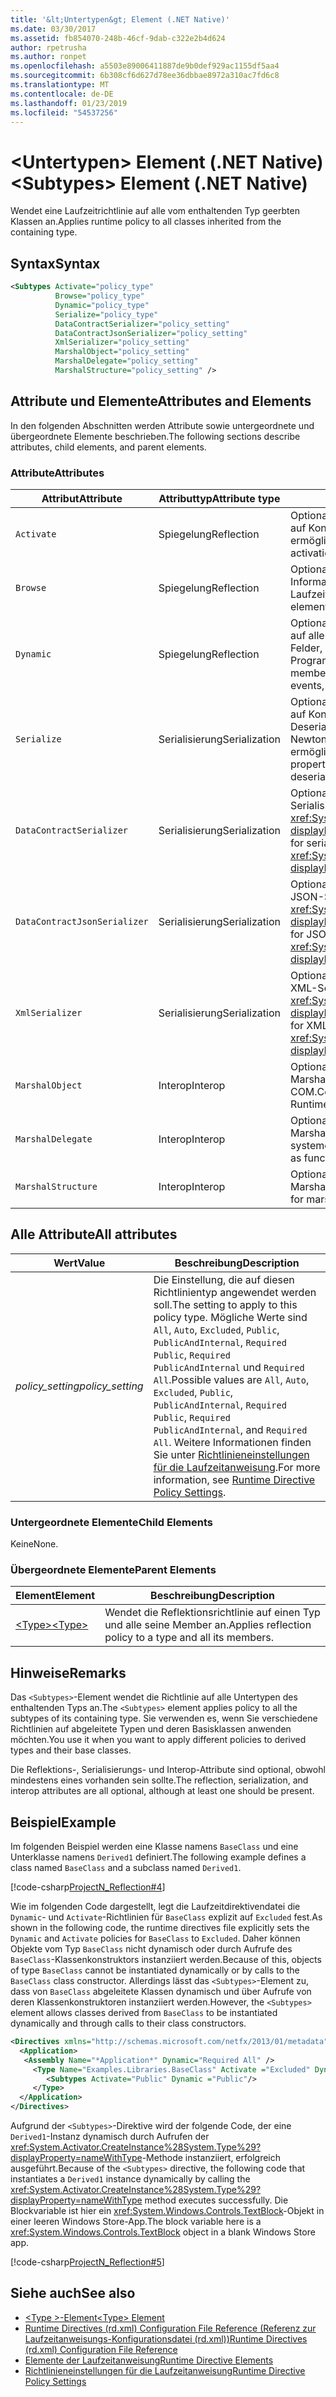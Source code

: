 ```yaml
---
title: '&lt;Untertypen&gt; Element (.NET Native)'
ms.date: 03/30/2017
ms.assetid: fb854070-248b-46cf-9dab-c322e2b4d624
author: rpetrusha
ms.author: ronpet
ms.openlocfilehash: a5503e89006411887de9b0def929ac1155df5aa4
ms.sourcegitcommit: 6b308cf6d627d78ee36dbbae8972a310ac7fd6c8
ms.translationtype: MT
ms.contentlocale: de-DE
ms.lasthandoff: 01/23/2019
ms.locfileid: "54537256"
---
```

# <a name="ltsubtypesgt-element-net-native"></a><span data-ttu-id="2d604-102">&lt;Untertypen&gt; Element (.NET Native)</span><span class="sxs-lookup"><span data-stu-id="2d604-102">&lt;Subtypes&gt; Element (.NET Native)</span></span>
<span data-ttu-id="2d604-103">Wendet eine Laufzeitrichtlinie auf alle vom enthaltenden Typ geerbten Klassen an.</span><span class="sxs-lookup"><span data-stu-id="2d604-103">Applies runtime policy to all classes inherited from the containing type.</span></span>  
  
## <a name="syntax"></a><span data-ttu-id="2d604-104">Syntax</span><span class="sxs-lookup"><span data-stu-id="2d604-104">Syntax</span></span>  
  
```xml  
<Subtypes Activate="policy_type"  
          Browse="policy_type"  
          Dynamic="policy_type"  
          Serialize="policy_type"   
          DataContractSerializer="policy_setting"  
          DataContractJsonSerializer="policy_setting"  
          XmlSerializer="policy_setting"  
          MarshalObject="policy_setting"  
          MarshalDelegate="policy_setting"  
          MarshalStructure="policy_setting" />  
```  
  
## <a name="attributes-and-elements"></a><span data-ttu-id="2d604-105">Attribute und Elemente</span><span class="sxs-lookup"><span data-stu-id="2d604-105">Attributes and Elements</span></span>  
 <span data-ttu-id="2d604-106">In den folgenden Abschnitten werden Attribute sowie untergeordnete und übergeordnete Elemente beschrieben.</span><span class="sxs-lookup"><span data-stu-id="2d604-106">The following sections describe attributes, child elements, and parent elements.</span></span>  
  
### <a name="attributes"></a><span data-ttu-id="2d604-107">Attribute</span><span class="sxs-lookup"><span data-stu-id="2d604-107">Attributes</span></span>  
  
|<span data-ttu-id="2d604-108">Attribut</span><span class="sxs-lookup"><span data-stu-id="2d604-108">Attribute</span></span>|<span data-ttu-id="2d604-109">Attributtyp</span><span class="sxs-lookup"><span data-stu-id="2d604-109">Attribute type</span></span>|<span data-ttu-id="2d604-110">Beschreibung</span><span class="sxs-lookup"><span data-stu-id="2d604-110">Description</span></span>|  
|---------------|--------------------|-----------------|  
|`Activate`|<span data-ttu-id="2d604-111">Spiegelung</span><span class="sxs-lookup"><span data-stu-id="2d604-111">Reflection</span></span>|<span data-ttu-id="2d604-112">Optionales Attribut.</span><span class="sxs-lookup"><span data-stu-id="2d604-112">Optional attribute.</span></span> <span data-ttu-id="2d604-113">Steuert den Laufzeitzugriff auf Konstruktoren, um die Aktivierung von Instanzen zu ermöglichen.</span><span class="sxs-lookup"><span data-stu-id="2d604-113">Controls runtime access to constructors to enable activation of instances.</span></span>|  
|`Browse`|<span data-ttu-id="2d604-114">Spiegelung</span><span class="sxs-lookup"><span data-stu-id="2d604-114">Reflection</span></span>|<span data-ttu-id="2d604-115">Optionales Attribut.</span><span class="sxs-lookup"><span data-stu-id="2d604-115">Optional attribute.</span></span> <span data-ttu-id="2d604-116">Steuert das Abfragen von Informationen über Programmelemente, ermöglicht jedoch keinen Laufzeitzugriff.</span><span class="sxs-lookup"><span data-stu-id="2d604-116">Controls querying for information about program elements, but does not enable any runtime access.</span></span>|  
|`Dynamic`|<span data-ttu-id="2d604-117">Spiegelung</span><span class="sxs-lookup"><span data-stu-id="2d604-117">Reflection</span></span>|<span data-ttu-id="2d604-118">Optionales Attribut.</span><span class="sxs-lookup"><span data-stu-id="2d604-118">Optional attribute.</span></span> <span data-ttu-id="2d604-119">Steuert den Laufzeitzugriff auf alle Typmember, einschließlich Konstruktoren, Methoden, Felder, Eigenschaften und Ereignisse, um die dynamische Programmierung zu ermöglichen.</span><span class="sxs-lookup"><span data-stu-id="2d604-119">Controls runtime access to all type members, including constructors, methods, fields, properties, and events, to enable dynamic programming.</span></span>|  
|`Serialize`|<span data-ttu-id="2d604-120">Serialisierung</span><span class="sxs-lookup"><span data-stu-id="2d604-120">Serialization</span></span>|<span data-ttu-id="2d604-121">Optionales Attribut.</span><span class="sxs-lookup"><span data-stu-id="2d604-121">Optional attribute.</span></span> <span data-ttu-id="2d604-122">Steuert den Laufzeitzugriff auf Konstruktoren, Felder und Eigenschaften, um Serialisierung und Deserialisierung von Typinstanzen durch Bibliotheken wie das Newtonsoft JSON-Serialisierungsprogramm zu ermöglichen.</span><span class="sxs-lookup"><span data-stu-id="2d604-122">Controls runtime access to constructors, fields, and properties, to enable type instances to be serialized and deserialized by libraries such as the Newtonsoft JSON serializer.</span></span>|  
|`DataContractSerializer`|<span data-ttu-id="2d604-123">Serialisierung</span><span class="sxs-lookup"><span data-stu-id="2d604-123">Serialization</span></span>|<span data-ttu-id="2d604-124">Optionales Attribut.</span><span class="sxs-lookup"><span data-stu-id="2d604-124">Optional attribute.</span></span> <span data-ttu-id="2d604-125">Steuert die Richtlinie für die Serialisierung, die die <xref:System.Runtime.Serialization.DataContractSerializer?displayProperty=nameWithType>-Klasse verwendet.</span><span class="sxs-lookup"><span data-stu-id="2d604-125">Controls policy for serialization that uses the <xref:System.Runtime.Serialization.DataContractSerializer?displayProperty=nameWithType> class.</span></span>|  
|`DataContractJsonSerializer`|<span data-ttu-id="2d604-126">Serialisierung</span><span class="sxs-lookup"><span data-stu-id="2d604-126">Serialization</span></span>|<span data-ttu-id="2d604-127">Optionales Attribut.</span><span class="sxs-lookup"><span data-stu-id="2d604-127">Optional attribute.</span></span> <span data-ttu-id="2d604-128">Steuert die Richtlinie für die JSON-Serialisierung, die die <xref:System.Runtime.Serialization.Json.DataContractJsonSerializer?displayProperty=nameWithType>-Klasse verwendet.</span><span class="sxs-lookup"><span data-stu-id="2d604-128">Controls policy for JSON serialization that uses the <xref:System.Runtime.Serialization.Json.DataContractJsonSerializer?displayProperty=nameWithType> class.</span></span>|  
|`XmlSerializer`|<span data-ttu-id="2d604-129">Serialisierung</span><span class="sxs-lookup"><span data-stu-id="2d604-129">Serialization</span></span>|<span data-ttu-id="2d604-130">Optionales Attribut.</span><span class="sxs-lookup"><span data-stu-id="2d604-130">Optional attribute.</span></span> <span data-ttu-id="2d604-131">Steuert die Richtlinie für die XML-Serialisierung, die die <xref:System.Xml.Serialization.XmlSerializer?displayProperty=nameWithType>-Klasse verwendet.</span><span class="sxs-lookup"><span data-stu-id="2d604-131">Controls policy for XML serialization that uses the <xref:System.Xml.Serialization.XmlSerializer?displayProperty=nameWithType> class.</span></span>|  
|`MarshalObject`|<span data-ttu-id="2d604-132">Interop</span><span class="sxs-lookup"><span data-stu-id="2d604-132">Interop</span></span>|<span data-ttu-id="2d604-133">Optionales Attribut.</span><span class="sxs-lookup"><span data-stu-id="2d604-133">Optional attribute.</span></span> <span data-ttu-id="2d604-134">Steuert die Richtlinie für das Marshalling von Verweistypen zu Windows-Runtime und COM.</span><span class="sxs-lookup"><span data-stu-id="2d604-134">Controls policy for marshaling reference types to Windows Runtime and COM.</span></span>|  
|`MarshalDelegate`|<span data-ttu-id="2d604-135">Interop</span><span class="sxs-lookup"><span data-stu-id="2d604-135">Interop</span></span>|<span data-ttu-id="2d604-136">Optionales Attribut.</span><span class="sxs-lookup"><span data-stu-id="2d604-136">Optional attribute.</span></span> <span data-ttu-id="2d604-137">Steuert die Richtlinie für das Marshalling von Delegattypen als Funktionszeiger zu systemeigenem Code.</span><span class="sxs-lookup"><span data-stu-id="2d604-137">Controls policy for marshaling delegate types as function pointers to native code.</span></span>|  
|`MarshalStructure`|<span data-ttu-id="2d604-138">Interop</span><span class="sxs-lookup"><span data-stu-id="2d604-138">Interop</span></span>|<span data-ttu-id="2d604-139">Optionales Attribut.</span><span class="sxs-lookup"><span data-stu-id="2d604-139">Optional attribute.</span></span> <span data-ttu-id="2d604-140">Steuert die Richtlinie für das Marshalling von Werttypen zu systemeigenem Code.</span><span class="sxs-lookup"><span data-stu-id="2d604-140">Controls policy for marshaling value types to native code.</span></span>|  
  
## <a name="all-attributes"></a><span data-ttu-id="2d604-141">Alle Attribute</span><span class="sxs-lookup"><span data-stu-id="2d604-141">All attributes</span></span>  
  
|<span data-ttu-id="2d604-142">Wert</span><span class="sxs-lookup"><span data-stu-id="2d604-142">Value</span></span>|<span data-ttu-id="2d604-143">Beschreibung</span><span class="sxs-lookup"><span data-stu-id="2d604-143">Description</span></span>|  
|-----------|-----------------|  
|<span data-ttu-id="2d604-144">*policy_setting*</span><span class="sxs-lookup"><span data-stu-id="2d604-144">*policy_setting*</span></span>|<span data-ttu-id="2d604-145">Die Einstellung, die auf diesen Richtlinientyp angewendet werden soll.</span><span class="sxs-lookup"><span data-stu-id="2d604-145">The setting to apply to this policy type.</span></span> <span data-ttu-id="2d604-146">Mögliche Werte sind `All`, `Auto`, `Excluded`, `Public`, `PublicAndInternal`, `Required Public`, `Required PublicAndInternal` und `Required All`.</span><span class="sxs-lookup"><span data-stu-id="2d604-146">Possible values are `All`, `Auto`, `Excluded`, `Public`, `PublicAndInternal`, `Required Public`, `Required PublicAndInternal`, and `Required All`.</span></span> <span data-ttu-id="2d604-147">Weitere Informationen finden Sie unter [Richtlinieneinstellungen für die Laufzeitanweisung](../../../docs/framework/net-native/runtime-directive-policy-settings.md).</span><span class="sxs-lookup"><span data-stu-id="2d604-147">For more information, see [Runtime Directive Policy Settings](../../../docs/framework/net-native/runtime-directive-policy-settings.md).</span></span>|  
  
### <a name="child-elements"></a><span data-ttu-id="2d604-148">Untergeordnete Elemente</span><span class="sxs-lookup"><span data-stu-id="2d604-148">Child Elements</span></span>  
 <span data-ttu-id="2d604-149">Keine</span><span class="sxs-lookup"><span data-stu-id="2d604-149">None.</span></span>  
  
### <a name="parent-elements"></a><span data-ttu-id="2d604-150">Übergeordnete Elemente</span><span class="sxs-lookup"><span data-stu-id="2d604-150">Parent Elements</span></span>  
  
|<span data-ttu-id="2d604-151">Element</span><span class="sxs-lookup"><span data-stu-id="2d604-151">Element</span></span>|<span data-ttu-id="2d604-152">Beschreibung</span><span class="sxs-lookup"><span data-stu-id="2d604-152">Description</span></span>|  
|-------------|-----------------|  
|[<span data-ttu-id="2d604-153">\<Type></span><span class="sxs-lookup"><span data-stu-id="2d604-153">\<Type></span></span>](../../../docs/framework/net-native/type-element-net-native.md)|<span data-ttu-id="2d604-154">Wendet die Reflektionsrichtlinie auf einen Typ und alle seine Member an.</span><span class="sxs-lookup"><span data-stu-id="2d604-154">Applies reflection policy to a type and all its members.</span></span>|  
  
## <a name="remarks"></a><span data-ttu-id="2d604-155">Hinweise</span><span class="sxs-lookup"><span data-stu-id="2d604-155">Remarks</span></span>  
 <span data-ttu-id="2d604-156">Das `<Subtypes>`-Element wendet die Richtlinie auf alle Untertypen des enthaltenden Typs an.</span><span class="sxs-lookup"><span data-stu-id="2d604-156">The `<Subtypes>` element applies policy to all the subtypes of its containing type.</span></span> <span data-ttu-id="2d604-157">Sie verwenden es, wenn Sie verschiedene Richtlinien auf abgeleitete Typen und deren Basisklassen anwenden möchten.</span><span class="sxs-lookup"><span data-stu-id="2d604-157">You use it when you want to apply different policies to derived types and their base classes.</span></span>  
  
 <span data-ttu-id="2d604-158">Die Reflektions-, Serialisierungs- und Interop-Attribute sind optional, obwohl mindestens eines vorhanden sein sollte.</span><span class="sxs-lookup"><span data-stu-id="2d604-158">The reflection, serialization, and interop attributes are all optional, although at least one should be present.</span></span>  
  
## <a name="example"></a><span data-ttu-id="2d604-159">Beispiel</span><span class="sxs-lookup"><span data-stu-id="2d604-159">Example</span></span>  
 <span data-ttu-id="2d604-160">Im folgenden Beispiel werden eine Klasse namens `BaseClass` und eine Unterklasse namens `Derived1` definiert.</span><span class="sxs-lookup"><span data-stu-id="2d604-160">The following example defines a class named `BaseClass` and a subclass named `Derived1`.</span></span>  
  
 [!code-csharp[ProjectN_Reflection#4](../../../samples/snippets/csharp/VS_Snippets_CLR/projectn_reflection/cs/subtypes.cs#4)]  
  
 <span data-ttu-id="2d604-161">Wie im folgenden Code dargestellt, legt die Laufzeitdirektivendatei die `Dynamic`- und `Activate`-Richtlinien für `BaseClass` explizit auf `Excluded` fest.</span><span class="sxs-lookup"><span data-stu-id="2d604-161">As shown in the following code, the runtime directives file explicitly sets the `Dynamic` and `Activate` policies for `BaseClass` to `Excluded`.</span></span> <span data-ttu-id="2d604-162">Daher können Objekte vom Typ `BaseClass` nicht dynamisch oder durch Aufrufe des `BaseClass`-Klassenkonstruktors instanziiert werden.</span><span class="sxs-lookup"><span data-stu-id="2d604-162">Because of this, objects of type `BaseClass` cannot be instantiated dynamically or by calls to the `BaseClass` class constructor.</span></span> <span data-ttu-id="2d604-163">Allerdings lässt das `<Subtypes>`-Element zu, dass von `BaseClass` abgeleitete Klassen dynamisch und über Aufrufe von deren Klassenkonstruktoren instanziiert werden.</span><span class="sxs-lookup"><span data-stu-id="2d604-163">However, the `<Subtypes>` element allows classes derived from `BaseClass` to be instantiated dynamically and through calls to their class constructors.</span></span>  
  
```xml  
<Directives xmlns="http://schemas.microsoft.com/netfx/2013/01/metadata">  
  <Application>  
   <Assembly Name="*Application*" Dynamic="Required All" />  
     <Type Name="Examples.Libraries.BaseClass" Activate ="Excluded" Dynamic="Excluded" >  
        <Subtypes Activate="Public" Dynamic ="Public"/>  
     </Type>  
  </Application>  
</Directives>  
```  
  
 <span data-ttu-id="2d604-164">Aufgrund der `<Subtypes>`-Direktive wird der folgende Code, der eine `Derived1`-Instanz dynamisch durch Aufrufen der <xref:System.Activator.CreateInstance%28System.Type%29?displayProperty=nameWithType>-Methode instanziiert, erfolgreich ausgeführt.</span><span class="sxs-lookup"><span data-stu-id="2d604-164">Because of the `<Subtypes>` directive, the following code that instantiates a `Derived1` instance dynamically by calling the <xref:System.Activator.CreateInstance%28System.Type%29?displayProperty=nameWithType> method executes successfully.</span></span>  <span data-ttu-id="2d604-165">Die Blockvariable ist hier ein <xref:System.Windows.Controls.TextBlock>-Objekt in einer leeren Windows Store-App.</span><span class="sxs-lookup"><span data-stu-id="2d604-165">The block variable here is a <xref:System.Windows.Controls.TextBlock> object in a blank Windows Store app.</span></span>  
  
 [!code-csharp[ProjectN_Reflection#5](../../../samples/snippets/csharp/VS_Snippets_CLR/projectn_reflection/cs/subtypes.cs#5)]  
  
## <a name="see-also"></a><span data-ttu-id="2d604-166">Siehe auch</span><span class="sxs-lookup"><span data-stu-id="2d604-166">See also</span></span>
- [<span data-ttu-id="2d604-167">\<Type >-Element</span><span class="sxs-lookup"><span data-stu-id="2d604-167">\<Type> Element</span></span>](../../../docs/framework/net-native/type-element-net-native.md)
- [<span data-ttu-id="2d604-168">Runtime Directives (rd.xml) Configuration File Reference (Referenz zur Laufzeitanweisungs-Konfigurationsdatei (rd.xml))</span><span class="sxs-lookup"><span data-stu-id="2d604-168">Runtime Directives (rd.xml) Configuration File Reference</span></span>](../../../docs/framework/net-native/runtime-directives-rd-xml-configuration-file-reference.md)
- [<span data-ttu-id="2d604-169">Elemente der Laufzeitanweisung</span><span class="sxs-lookup"><span data-stu-id="2d604-169">Runtime Directive Elements</span></span>](../../../docs/framework/net-native/runtime-directive-elements.md)
- [<span data-ttu-id="2d604-170">Richtlinieneinstellungen für die Laufzeitanweisung</span><span class="sxs-lookup"><span data-stu-id="2d604-170">Runtime Directive Policy Settings</span></span>](../../../docs/framework/net-native/runtime-directive-policy-settings.md)
